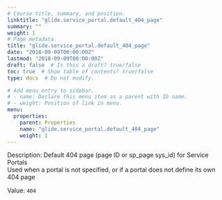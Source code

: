 ```yaml
---
# Course title, summary, and position.
linktitle: "glide.service_portal.default_404_page"
summary: ""
weight: 1
# Page metadata.
title: "glide.service_portal.default_404_page"
date: "2018-09-09T00:00:00Z"
lastmod: "2018-09-09T00:00:00Z"
draft: false  # Is this a draft? true/false
toc: true  # Show table of contents? true/false
type: docs  # Do not modify.

# Add menu entry to sidebar.
# - name: Declare this menu item as a parent with ID name.
# - weight: Position of link in menu.
menu:
  properties:
    parent: Properties
    name: "glide.service_portal.default_404_page"
    weight: 1
---
```


Description: Default 404 page (page ID or sp_page sys_id) for Service Portals</br>Used when a portal is not specified, or if a portal does not define its own 404 page


Value: `404`